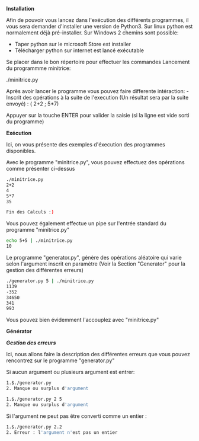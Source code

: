 
**Installation**

Afin de pouvoir vous lancez dans l'exécution des différents programmes, il vous sera demander d'installer une version de Python3.
Sur linux python est normalement déjà pré-installer.
Sur Windows 2 chemins sont possible:
- Taper python sur le microsoft Store est installer
- Télécharger python sur internet est lancé exécutable

Se placer dans le bon répertoire pour effectuer les commandes 
Lancement du programmme minitrice:

./minitrice.py


Après avoir lancer le programme vous pouvez faire differente intéraction:
    - Inscrit des opérations à la suite de l'execution (Un résultat sera par la suite envoyé) : ( 2+2 ; 5*7)

Appuyer sur la touche ENTER pour valider la saisie (si la ligne est vide sorti du programme)

**Exécution**

Ici, on vous présente des exemples d'éxecution des programmes disponibles.

Avec le programme "minitrice.py", vous pouvez effectuez des opérations comme présenter ci-dessus

````bash
./minitrice.py
2+2
4
5*7
35

Fin des Calculs :)
````
Vous pouvez également effectue un pipe sur l'entrée standard du programme "minitrice.py"

````bash
echo 5+5 | ./minitrice.py
10
````

Le programme "generator.py", génère des opérations aléatoire qui varie selon l'argument inscrit en paramètre (Voir la Section "Generator" pour la gestion des différentes erreurs)

````bash
./generator.py 5 | ./minitrice.py
1139
-352
34650
341
993
````

Vous pouvez bien évidemment l'accouplez avec "minitrice.py"



**Générator**

***Gestion des erreurs***

Ici, nous allons faire la description des différentes erreurs que vous pouvez rencontrez sur le programme "generator.py"

Si aucun argument ou plusieurs argument est entrer:
````bash
1.$./generator.py
2. Manque ou surplus d'argument
````
````bash
1.$./generator.py 2 5
2. Manque ou surplus d'argument
````

 Si l'argument ne peut pas être converti comme un entier :
 ````bash
1.$./generator.py 2.2
2. Erreur : l'argument n'est pas un entier 
````


